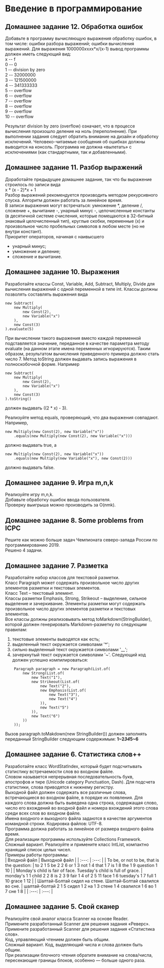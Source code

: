 # Введение в программирование
## Домашнее задание 12. Обработка ошибок
Добавьте в программу вычисляющую выражения обработку ошибок, в том числе:
ошибки разбора выражений;
ошибки вычисления выражений.
Для выражения 1000000*x*x*x*x*x/(x-1) вывод программы должен иметь следующий вид:  
x   --   f  
0   --   0  
1   --   division by zero  
2  --    32000000  
3   --   121500000  
4   --   341333333  
5   --   overflow  
6   --   overflow  
7   --   overflow  
8  --    overflow  
9  --    overflow  
10  --   overflow  
            
Результат division by zero (overflow) означает, что в процессе вычисления произошло деление на ноль (переполнение).
При выполнении задания следует обратить внимание на дизайн и обработку исключений.
Человеко-читаемые сообщения об ошибках должны выводится на консоль.
Программа не должна «вылетать» с исключениями (как стандартными, так и добавленными).

## Домашнее задание 11. Разбор выражений
Доработайте предыдущее домашнее задание, так что бы выражение строилось по записи вида  
x * (x - 2)*x + 1  
Разбор выражений рекомендуется производить методом рекурсивного спуска. Алгоритм должен работать за линейное время.  
В записи выражения могут встречаться: умножение *, деление /, сложение +, вычитание -, унарный минус -, целочисленные константы (в десятичной системе счисления, которые помещаются в 32-битный знаковый целочисленный тип), круглые скобки, переменные (x) и произвольное число пробельных символов в любом месте (но не внутри констант).  
Приоритет операторов, начиная с наивысшего
* унарный минус;
* умножение и деление;
* сложение и вычитание.

## Домашнее задание 10. Выражения
Разработайте классы Const, Variable, Add, Subtract, Multiply, Divide для вычисления выражений с одной переменной в типе int.
Классы должны позволять составлять выражения вида
```
new Subtract(
    new Multiply(
        new Const(2),
        new Variable("x")
    ),
    new Const(3)
).evaluate(5)
```
            
При вычислении такого выражения вместо каждой переменной подставляется значение, переданное в качестве параметра методу evaluate (на данном этапе имена переменных игнорируются). Таким образом, результатом вычисления приведенного примера должно стать число 7.
Метод toString должен выдавать запись выражения в полноскобочной форме. Например

```
new Subtract(
    new Multiply(
        new Const(2),
        new Variable("x")
    ),
    new Const(3)
).toString()
```

должен выдавать ((2 * x) - 3).

Реализуйте метод equals, проверяющий, что два выражения совпадают. Например,
```
new Multiply(new Const(2), new Variable("x"))
    .equals(new Multiply(new Const(2), new Variable("x")))
```

должно выдавать true, а

```
new Multiply(new Const(2), new Variable("x"))
    .equals(new Multiply(new Variable("x"), new Const(2)))
```
должно выдавать false.

## Домашнее задание 9. Игра m,n,k
Реализуйте игру m,n,k.  
Добавьте обработку ошибок ввода пользователя.  
Проверку выигрыша можно производить за O(nmk).  

## Домашнее задание 8. Some problems from ICPC
Решите как можно больше задач Чемпионата северо-запада России по программированию 2019.  
Решено 4 задачи.

## Домашнее задание 7. Разметка
Разработайте набор классов для текстовой разметки.  
Класс Paragraph может содержать произвольное число других элементов разметки и текстовых элементов.  
Класс Text – текстовый элемент.  
Классы разметки Emphasis, Strong, Strikeout – выделение, сильное выделение и зачеркивание. Элементы разметки могут содержать произвольное число других элементов разметки и текстовых элементов.  
Все классы должны реализовывать метод toMarkdown(StringBuilder), которой должен генерировать Markdown-разметку по следующим правилам:
1) текстовые элементы выводятся как есть;
2) выделенный текст окружается символами '*';
3) сильно выделенный текст окружается символами '__';
4) зачеркнутый текст окружается символами '~'.
Следующий код должен успешно компилироваться:
```
    Paragraph paragraph = new Paragraph(List.of(
        new Strong(List.of(
            new Text("1"),
            new Strikeout(List.of(
                new Text("2"),
                new Emphasis(List.of(
                    new Text("3"),
                    new Text("4")
                )),
                new Text("5")
            )),
            new Text("6")
        ))
    ));
   ```
   
Вызов paragraph.toMakdown(new StringBuilder()) должен заполнять переданный StringBuilder следующим содержимым:
    __1~2*34*5~6__
    
    
## Домашнее задание 6. Статистика слов++

Разработайте класс WordStatIndex, который будет подсчитывать статистику встречаемости слов во входном файле.  
Словом называется непрерывная последовательность букв, апострофов и тире (Unicode category Punctuation, Dash). Для подсчета статистики, слова приводятся к нижнему регистру.  
Выходной файл должен содержать все различные слова, встречающиеся во входном файле, в порядке их появления. Для каждого слова должна быть выведена одна строка, содержащая слово,   число его вхождений во входной файл и номера вхождений этого слова среди всех слов во входном файле.  
Имена входного и выходного файла задаются в качестве аргументов командной строки. Кодировка файлов: UTF-8.  
Программа должна работать за линейное от размера входного файла время.  
Для реализации программы используйте Collections Framework.  
Сложный вариант. Реализуйте и примените класс IntList, компактно хранящий список целых чисел.  
Примеры работы программы:  
| Входной файл | Выходной файл | 
| :---: | :---: | 
| To be, or not to be, that is the question: | to 2 1 5 be 2 2 6 or 1 3 not 1 4 that 1 7 is 1 8 the 1 9 question 1 10 | 
| Monday's child is fair of face. Tuesday's child is full of grace. |     monday's 1 1 child 2 2 8 is 2 3 9 fair 1 4 of 2 5 11 face 1 6 tuesday's 1 7 full 1 10 grace 1 12 |
|  Шалтай-Болтай сидел на стене. Шалтай-Болтай свалился во сне. |     шалтай-болтай 2 1 5 сидел 1 2 на 1 3 стене 1 4 свалился 1 6 во 1 7 сне 1 8 |
| :---: | :---: |
    
## Домашнее задание 5. Свой сканер
Реализуйте свой аналог класса Scanner на основе Reader.  
Примените разработанный Scanner для решения задания «Реверс».  
Примените разработанный Scanner для решения задания «Статистика слов».  
Код, управляющий чтением должен быть общим.  
Сложный вариант. Код, выделяющий числа и слова должен быть общим.  
При реализации блочного чтения обратите внимание на слова/числа, пересекающие границы блоков, особенно — больше одного раза.  

   
